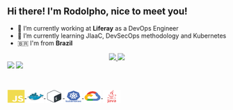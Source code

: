 ## Hi there! I'm Rodolpho, nice to meet you!

- 🔭 I’m currently working at **Liferay** as a DevOps Engineer
- 🌱 I’m currently learning JIaaC, DevSecOps methodology and Kubernetes
- 🇧🇷 I'm from **Brazil**

<div align="center">
  <a href="https://github.com/rodolphobarbosa">
  <img height="160em" src="https://github-readme-stats.vercel.app/api?username=rodolphobarbosa&show_icons=true&theme=dracula&include_all_commits=true&count_private=true"/>
  <img height="160em" src="https://github-readme-stats.vercel.app/api/top-langs/?username=rodolphobarbosa&layout=compact&langs_count=7&theme=dracula"/>
</div>

 
<div>
      <a href="https://instagram.com/rodolphobarbosaa" target="_blank"><img src="https://img.shields.io/badge/-Instagram-%23E4405F?style=for-the-badge&logo=instagram&logoColor=white" target="_blank"></a>
    <a href="https://www.linkedin.com/in/rodolphobarbosa" target="_blank"><img src="https://img.shields.io/badge/-LinkedIn-%230077B5?style=for-the-badge&logo=linkedin&logoColor=white" target="_blank"></a> 
</div>

  ##
  
<div style="display: inline_block"><br>
  <a href="https://github.com/rodolphobarbosa" target="_blank">
  <img align="center" alt="Rods-Js" height="30" width="40" src="https://raw.githubusercontent.com/devicons/devicon/master/icons/javascript/javascript-plain.svg">
  <img align="center" alt="Rods-Docker" height="30" width="40" src="https://raw.githubusercontent.com/devicons/devicon/master/icons/docker/docker-original.svg">
  <img align="center" alt="Rod-Bash" height="30" width="40" src="https://raw.githubusercontent.com/devicons/devicon/master/icons/bash/bash-original.svg">
  <img align="center" alt="Rods-Docker" height="30" width="40" src="https://raw.githubusercontent.com/devicons/devicon/master/icons/kubernetes/kubernetes-plain-wordmark.svg">
  <img align="center" alt="Rods-gcp" height="30" width="40" src="https://raw.githubusercontent.com/devicons/devicon/master/icons/googlecloud/googlecloud-original.svg">
  <img align="center" alt="Rods-Java" height="30" width="40" src="https://raw.githubusercontent.com/devicons/devicon/master/icons/java/java-plain-wordmark.svg">

</div>

